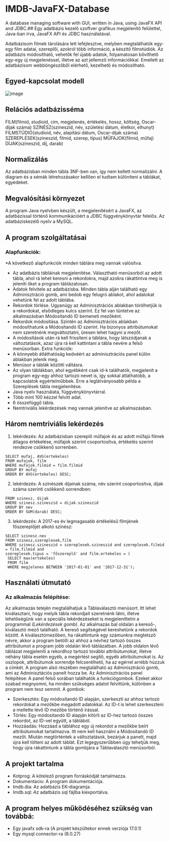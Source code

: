 # IMDB-JavaFX-Database
A database managing software with GUI, written in Java, using JavaFX API and JDBC.## 
Egy adatbázis kezelő szoftver grafikus megjelenítő felülettel, Java-ban írva, JavaFX API és JDBC használatával.


Adatbázisom filmek tárolására lett lefejlesztve, melyben megtalálhatók egy-egy film adatai, szereplői, 
azokról több információ, a készítő filmstúdiók. Az adatbázis módosítható, vehetők fel újabb adatok, 
folyamatosan bővíthető egy-egy új megjelenéssel, illetve az azt jellemző információkkal. Emellett az 
adatbázisom webböngészőből elérhető, kezelhető és módosítható. 

## Egyed-kapcsolat modell
![image](https://user-images.githubusercontent.com/86327017/169144707-98ba52b8-8483-4fe1-b7cf-8850f52ac742.png)



## Relációs adatbázisséma 
FILM(filmid, studioid, cím, megjelenés, értékelés, hossz, költség, Oscar-díjak száma) 
SZÍNÉSZ(szineszid, név, születési dátum, életkor, elhunyt) 
FILMSTÚDIÓ(studioid, név, alapítási dátum, Oscar-díjak száma) 
SZEREPLÉSEK(szineszid, filmid, szerep, típus) 
MŰFAJOK(filmid, műfaj) 
DÍJAK(szineszid, díj, darab) 
 
 
## Normalizálás 
Az adatbázisban minden tábla 3NF-ben van, így nem kellett normalizálni. A diagram és a sémák 
létrehozásakor kellően el tudtam különíteni a táblákat, egyedeket. 


## Megvalósítási környezet 
A program Java nyelvben készült, a megjelenítésért a JavaFX, az adatbázissal történő kommunikációért a 
JDBC függvénykönyvtár felelős. Az adatbáziskezelő nyelv a MySQL. 


## A program szolgáltatásai 
### Alapfunkciók:

*A következő alapfunkciók minden táblára meg vannak valósítva.
- Az adatbázis tábláinak megjelenítése. 
Választható menüsorból az adott tábla, ahol rá lehet keresni a rekordokra, majd azokra 
rákattintva meg is jeleníti őket a program táblázatosan. 
- Adatok felvitele az adatbázisba. 
Minden tábla alján található egy Adminisztráció gomb, ami bedob egy felugró ablakot, ahol 
adatokat vehetünk fel az adott táblába. 
- Rekordok törlése. 
Ugyanúgy az Adminisztrációs ablakban törölhetjük is a rekordokat, elsődleges kulcs szerint. Ez fel 
van tüntetve az alkalmazásban Módosítandó ID bemeneti mezőként. 
- Rekordok módosítása. 
Szintén az Adminisztrációs ablakban módosíthatunk a Módosítandó ID szerint. Ha bizonyos 
attribútumokat nem szeretnénk megváltoztatni, üresen lehet hagyni a mezőt. 
- A módosítások után rá kell frissíteni a táblára, hogy látszódjanak a változtatások, azaz újra rá 
kell kattintani a tábla nevére a felső menüsorban. 
Extra funkciók: 
- A könnyebb átláthatóság kedvéért az adminisztrációs panel külön ablakban jelenik meg. 
- Menüsor a táblák közötti váltásra. 
- Az olyan táblákban, ahol egyébként csak id-k találhatók, megjelenít a program egy-egy ahhoz 
tartozó nevet is, így sokkal átláthatóbb, a kapcsolatok egyértelműbbek. Erre a leglátványosabb 
példa a Szereplések tábla megjelenítése. 
- Java nyelv használata, függvénykönyvtárral. 
- Több mint 100 kézzel felvitt adat. 
- 6 összefüggő tábla. 
- Nemtriviális lekérdezések meg vannak jelenítve az alkalmazásban. 
 

## Három nemtriviális lekérdezés 
1. lekérdezés: Az adatbázisban szereplő műfajok és az adott műfajú filmek átlagos 
értékelése, műfajok szerint csoportosítva, értékelés szerint rendezve csökkenő 
sorrenben.
```
SELECT mufaj, AVG(ertekeles) 
FROM mufajok, film 
WHERE mufajok.filmid = film.filmid 
GROUP BY mufaj 
ORDER BY AVG(ertekeles) DESC; 
```
2. lekérdezés: A színészek díjainak száma, név szerint csoportosítva, díjak száma szerinti csökkenő sorrendben:
```SELECT nev, SUM(darab) 
FROM szinesz, dijak 
WHERE szinesz.szineszid = dijak.szineszid 
GROUP BY nev 
ORDER BY SUM(darab) DESC;
```
3. lekérdezés: A 2017-es év legmagasabb értékelésű filmjének főszereplőjét alkotó színész: 
```
SELECT szinesz.nev 
FROM szinesz,szereplesek,film 
WHERE szinesz.szineszid = szereplesek.szineszid and szereplesek.filmid = film.filmid and 
szereplesek.tipus = 'főszereplő' and film.ertekeles = ( 
 SELECT max(ertekeles) 
 FROM film 
 WHERE megjelenes BETWEEN '2017-01-01' and '2017-12-31'); 
 ```


## Használati útmutató 
### Az alkalmazás felépítése: 
Az alkalmazás tetején megtalálhatjuk a Táblaválasztó menüsort. Itt lehet kiválasztani, hogy melyik tábla 
rekordjait szeretnénk látni, illetve lehetőségünk van a speciális lekérdezéseket is megjeleníttetni a 
programmal *(Lekérdezések gomb)*. 
Az alkalmazás bal oldalán a kereső-, kiválasztó mező található. A kereső segítségével kereshetünk a 
rekordok között. A kiválasztómezőben, ha rákattintunk egy számunkra megtetsző névre, akkor a 
program betölti az ahhoz a névhez tartozó összes attribútumot a program jobb oldalán lévő táblázatban. 
A jobb oldalon lévő táblázat megjeleníti a rekordhoz tartozó további attribútumokat, illetve néhány 
tábla esetén egyéb, a megértést segítő, egyéb attribútumokat is. Az oszlopok, attribútumok sorrendje 
felcserélhető, ha az egérrel arrébb húzzuk a címkét. 
A program alsó részében megtalálható az Adminisztráció gomb, ami az Adminisztációs panelt hozza be. 
Az Adminisztrációs panel felépítése: 
A panel felső sorában találhatók a funkciógombok. Ezeket akkor szabad megnyomni, ha minden 
szükséges adatot felvittünk, különben a program nem tesz semmit. A gombok: 

- Szerkesztés: Egy módosítandó ID alapján, szerkeszti az ahhoz tartozó rekordokat a 
mezőkbe megadott adatokkal. Az ID-t is lehet szerkeszteni a mellette lévő ID mezőbe 
történő írással. 
- Törlés: Egy módosítandó ID alapján kitörli az ID-hez tartozó összes rekordot, az ID-vel 
együtt, a táblából. 
- Hozzáadás: Hozzáad a táblához egy új rekordot a mezőkbe beírt attribútumokat 
tartalmazva. Itt nem kell használni a Módosítandó ID mezőt. 
Miután megtörténtek a változtatások, bezárjuk a panelt, majd újra kell tölteni az adott táblát. Ezt 
legegyszerűbben úgy tehetjük meg, hogy újra rákattintunk a tábla gombjára a Táblaválasztó 
menüsorból. 

## A projekt tartalma
- Kotprog: A kötelező program forráskódját tartalmazza. 
- Dokumentacio: A program dokumentációja. 
- Imdb.dia: Az adatbázis EK-diagramja. 
- Imdb.sql: Az adatbázis sql fájlba kiexportálva. 

## A program helyes működéséhez szükség van továbbá:
- Egy javafx sdk-ra (A projekt készültekor ennek verziója 17.0.1)
- Egy mysql connector-ra (8.0.27)
